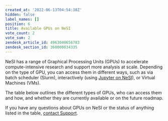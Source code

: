 ```yaml
---
created_at: '2022-06-13T04:54:38Z'
hidden: false
label_names: []
position: 6
title: Available GPUs on NeSI
vote_count: 2
vote_sum: 2
zendesk_article_id: 4963040656783
zendesk_section_id: 360000034335
---
```


NeSI has a range of Graphical Processing Units (GPUs) to accelerate
compute-intensive research and support more analysis at scale. Depending
on the type of GPU, you can access them in different ways, such as via
batch scheduler (Slurm), interactively (using [Jupyter on
NeSI](https://support.nesi.org.nz/hc/en-gb/articles/360001555615)<span
class="loader-wrapper"></span>), or Virtual Machines (VMs). 

The table below outlines the different types of GPUs, who can access
them and how, and whether they are currently available or on the future
roadmap.

If you have any questions about GPUs on NeSI or the status of anything
listed in the table, [contact
Support](https://support.nesi.org.nz/hc/en-gb/requests/new).

 

<table>
<thead>
<tr class="header">
</tr>
</thead>
<tbody>
<tr class="odd">
</tr>
<tr class="even">
</tr>
<tr class="odd">
</tr>
<tr class="even">
</tr>
<tr class="odd">
</tr>
<tr class="even">
</tr>
</tbody>
</table>

